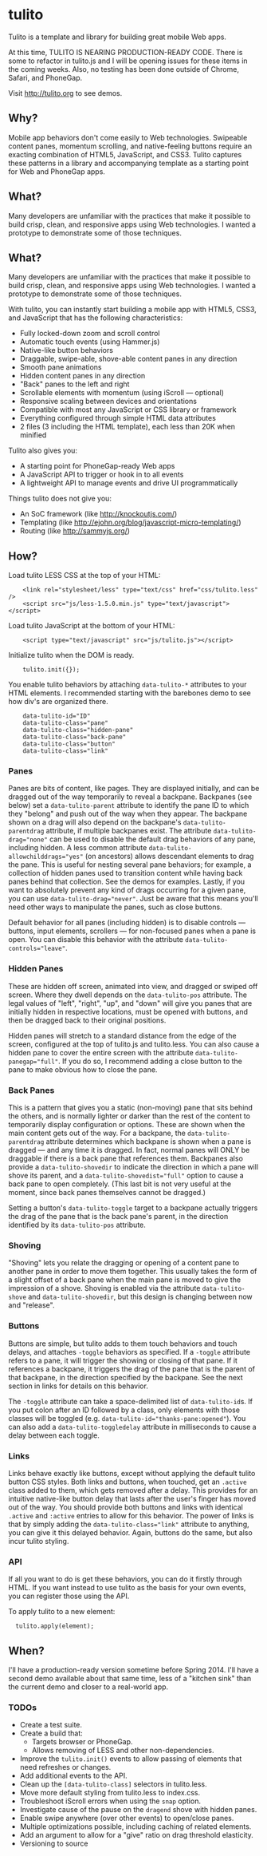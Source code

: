 tulito
======

Tulito is a template and library for building great mobile Web apps.

At this time, TULITO IS NEARING PRODUCTION-READY CODE. There is some to refactor in tulito.js and I will be opening issues for these items in the coming weeks. Also, no testing has been done outside of Chrome, Safari, and PhoneGap.

Visit http://tulito.org to see demos.

Why?
----

Mobile app behaviors don't come easily to Web technologies. Swipeable content panes, momentum scrolling, and native-feeling buttons require an exacting combination of HTML5, JavaScript, and CSS3. Tulito captures these patterns in a library and accompanying template as a starting point for Web and PhoneGap apps.

What?
-----

Many developers are unfamiliar with the practices that make it possible to build crisp, clean, and responsive apps using Web technologies. I wanted a prototype to demonstrate some of those techniques.

What?
-----

Many developers are unfamiliar with the practices that make it possible to build crisp, clean, and responsive apps using Web technologies. I wanted a prototype to demonstrate some of those techniques.

With tulito, you can instantly start building a mobile app with HTML5, CSS3, and JavaScript that has the following characteristics:

- Fully locked-down zoom and scroll control
- Automatic touch events (using Hammer.js)
- Native-like button behaviors
- Draggable, swipe-able, shove-able content panes in any direction
- Smooth pane animations
- Hidden content panes in any direction
- "Back" panes to the left and right
- Scrollable elements with momentum (using iScroll — optional)
- Responsive scaling between devices and orientations
- Compatible with most any JavaScript or CSS library or framework
- Everything configured through simple HTML data attributes
- 2 files (3 including the HTML template), each less than 20K when minified

Tulito also gives you:

- A starting point for PhoneGap-ready Web apps
- A JavaScript API to trigger or hook in to all events
- A lightweight API to manage events and drive UI programmatically

Things tulito does not give you:

- An SoC framework (like http://knockoutjs.com/)
- Templating (like http://ejohn.org/blog/javascript-micro-templating/)
- Routing (like http://sammyjs.org/)

How?
----

Load tulito LESS CSS at the top of your HTML:

        <link rel="stylesheet/less" type="text/css" href="css/tulito.less" />
        <script src="js/less-1.5.0.min.js" type="text/javascript"></script>
		
Load tulito JavaScript at the bottom of your HTML:

	    <script type="text/javascript" src="js/tulito.js"></script>

Initialize tulito when the DOM is ready.

		tulito.init({});
		
You enable tulito behaviors by attaching `data-tulito-*` attributes to your HTML elements. I recommended starting with the barebones demo to see how div's are organized there.
    
        data-tulito-id="ID"
        data-tulito-class="pane"
        data-tulito-class="hidden-pane"
        data-tulito-class="back-pane"
        data-tulito-class="button"
		data-tulito-class="link"

### Panes

Panes are bits of content, like pages. They are displayed initially, and can be dragged out of the way temporarily to reveal a backpane.  Backpanes (see below) set a `data-tulito-parent` attribute to identify the pane ID to which they "belong" and push out of the way when they appear. The backpane shown on a drag will also depend on the backpane's `data-tulito-parentdrag` attribute, if multiple backpanes exist. The attribute `data-tulito-drag="none"` can be used to disable the default drag behaviors of any pane, including hidden. A less common attribute `data-tulito-allowchilddrags="yes"` (on ancestors) allows descendant elements to drag the pane. This is useful for nesting several pane behaviors; for example, a collection of hidden panes used to transition content while having back panes behind that collection. See the demos for examples. Lastly, if you want to absolutely prevent any kind of drags occurring for a given pane, you can use `data-tulito-drag="never"`. Just be aware that this means you'll need other ways to manipulate the panes, such as close buttons.

Default behavior for all panes (including hidden) is to disable controls — buttons, input elements, scrollers — for non-focused panes when a pane is open. You can disable this behavior with the attribute `data-tulito-controls="leave"`.

### Hidden Panes

These are hidden off screen, animated into view, and dragged or swiped off screen. Where they dwell depends on the `data-tulito-pos` attribute. The legal values of "left", "right", "up", and "down" will give you panes that are initially hidden in respective locations, must be opened with buttons, and then be dragged back to their original positions.

Hidden panes will stretch to a standard distance from the edge of the screen, configured at the top of tulito.js and tulito.less. You can also cause a hidden pane to cover the entire screen with the attribute `data-tulito-panegap="full"`. If you do so, I recommend adding a close button to the pane to make obvious how to close the pane. 

### Back Panes

This is a pattern that gives you a static (non-moving) pane that sits behind the others, and is normally lighter or darker than the rest of the content to temporarily display configuration or options. These are shown when the main content gets out of the way. For a backpane, the `data-tulito-parentdrag` attribute determines which backpane is shown when a pane is dragged — and any time it is dragged. In fact, normal panes will ONLY be draggable if there is a back pane that references them. Backpanes also provide a `data-tulito-shovedir` to indicate the direction in which a pane will shove its parent, and a `data-tulito-shovedist="full"` option to cause a back pane to open completely. (This last bit is not very useful at the moment, since back panes themselves cannot be dragged.)

Setting a button's `data-tulito-toggle` target to a backpane actually triggers the drag of the pane that is the back pane's parent, in the direction identified by its `data-tulito-pos` attribute.

### Shoving

"Shoving" lets you relate the dragging or opening of a content pane to another pane in order to move them together. This usually takes the form of a slight offset of a back pane when the main pane is moved to give the impression of a shove. Shoving is enabled via the attribute `data-tulito-shove` and `data-tulito-shovedir`, but this design is changing between now and "release".

### Buttons

Buttons are simple, but tulito adds to them touch behaviors and touch delays, and attaches `-toggle` behaviors as specified. If a `-toggle` attribute refers to a pane, it will trigger the showing or closing of that pane. If it references a backpane, it triggers the drag of the pane that is the parent of that backpane, in the direction specified by the backpane. See the next section in links for details on this behavior.

The `-toggle` attribute can take a space-delimited list of `data-tulito-id`s. If you put colon after an ID followed by a class, only elements with those classes will be toggled (e.g. `data-tulito-id="thanks-pane:opened"`). You can also add a `data-tulito-toggledelay` attribute in milliseconds to cause a delay between each toggle.

### Links

Links behave exactly like buttons, except without applying the default tulito button CSS styles. Both links and buttons, when touched, get an `.active` class added to them, which gets removed after a delay. This provides for an intuitive native-like button delay that lasts after the user's finger has moved out of the way. You should provide both buttons and links with identical `.active` and `:active` entries to allow for this behavior. The power of links is that by simply adding the `data-tulito-class="link"` attribute to anything, you can give it this delayed behavior. Again, buttons do the same, but also incur tulito styling.

### API

If all you want to do is get these behaviors, you can do it firstly through HTML. If you want instead to use tulito as the basis for your own events, you can register those using the API.

To apply tulito to a new element:

      tulito.apply(element);

When?
-----

I'll have a production-ready version sometime before Spring 2014. I'll have a second demo available about that same time, less of a "kitchen sink" than the current demo and closer to a real-world app.

### TODOs

- Create a test suite.
- Create a build that:
 	- Targets browser or PhoneGap.
	- Allows removing of LESS and other non-dependencies.
- Improve the `tulito.init()` events to allow passing of elements that need refreshes or changes.
- Add additional events to the API.
- Clean up the `[data-tulito-class]` selectors in tulito.less.
- Move more default styling from tulito.less to index.css. 
- Troubleshoot iScroll errors when using the `snap` option.
- Investigate cause of the pause on the `dragend` shove with hidden panes.
- Enable swipe anywhere (over other events) to open/close panes.
- Multiple optimizations possible, including caching of related elements.
- Add an argument to allow for a "give" ratio on drag threshold elasticity.
- Versioning to source

